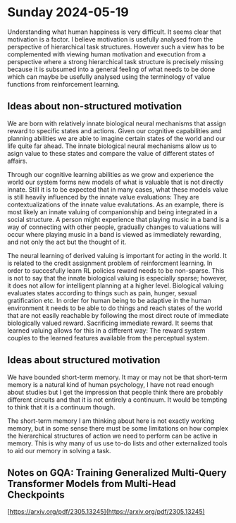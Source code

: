 # Sunday 2024-05-19

Understanding what human happiness is very difficult.
It seems clear that motivation is a factor.
I believe motivation is usefully analysed from the perspective of hierarchical task structures. However such a view has to be complemented with viewing human motivation and execution from a perspective where a strong hierarchical task structure is precisely missing because it is subsumed into a general feeling of what needs to be done which can maybe be usefully analysed using the terminology of value functions from reinforcement learning.

## Ideas about non-structured motivation
We are born with relatively innate biological neural mechanisms that assign reward to specific states and actions. Given our cognitive capabilities and planning abilities we are able to imagine certain states of the world and our life quite far ahead. The innate biological neural mechanisms allow us to asign value to these states and compare the value of different states of affairs.

Through our cognitive learning abilities as we grow and experience the world our system forms new models of what is valuable that is not directly innate. Still it is to be expected that in many cases, what these models value is still heavily influenced by the innate value evaluations: They are contextualizations of the innate value evalutations. As an example, there is most likely an innate valuing of companionship and being integrated in a social structure. A person might experience that playing music in a band is a way of connecting with other people, gradually changes to valuations will occur where playing music in a band is viewed as immediately rewarding, and not only the act but the thought of it.

The neural learning of derived valuing is important for acting in the world. It is related to the credit assignment problem of reinforcment learning. In order to succesfully learn RL policies reward needs to be non-sparse. This is not to say that the innate biological valuing is especially sparse; however, it does not allow for intelligent planning at a higher level. Biological valuing evaluates states according to things such as pain, hunger, sexual gratification etc. In order for human being to be adaptive in the human environment it needs to be able to do things and reach states of the world that are not easily reachable by following the most direct route of immediate biologically valued reward. Sacrificing immediate reward. It seems that learned valuing allows for this in a different way: The reward system couples to the learned features available from the perceptual system.

## Ideas about structured motivation
We have bounded short-term memory. It may or may not be that short-term memory is a natural kind of human psychology, I have not read enough about studies but I get the impression that people think there are probably different circuits and that it is not entirely a continuum. It would be tempting to think that it is a continuum though.

The short-term memory I am thinking about here is not exactly working memory, but in some sense there must be some limitations on how complex the hierarchical structures of action we need to perform can be active in memory. This is why many of us use to-do lists and other externalized tools to aid our memory in solving a task.

## Notes on GQA: Training Generalized Multi-Query Transformer Models from Multi-Head Checkpoints
[https://arxiv.org/pdf/2305.13245](https://arxiv.org/pdf/2305.13245)